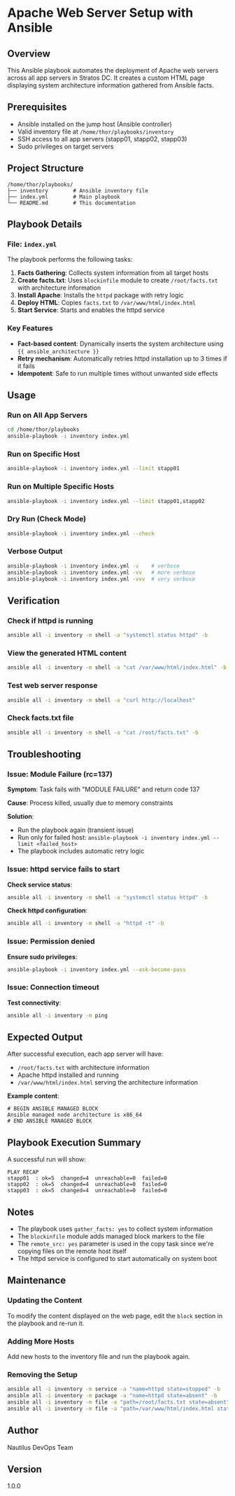 # Apache Web Server Setup with Ansible

## Overview
This Ansible playbook automates the deployment of Apache web servers across all app servers in Stratos DC. It creates a custom HTML page displaying system architecture information gathered from Ansible facts.

## Prerequisites
- Ansible installed on the jump host (Ansible controller)
- Valid inventory file at `/home/thor/playbooks/inventory`
- SSH access to all app servers (stapp01, stapp02, stapp03)
- Sudo privileges on target servers

## Project Structure
```
/home/thor/playbooks/
├── inventory        # Ansible inventory file
├── index.yml        # Main playbook
└── README.md        # This documentation
```

## Playbook Details

### File: `index.yml`

The playbook performs the following tasks:

1. **Facts Gathering**: Collects system information from all target hosts
2. **Create facts.txt**: Uses `blockinfile` module to create `/root/facts.txt` with architecture information
3. **Install Apache**: Installs the `httpd` package with retry logic
4. **Deploy HTML**: Copies `facts.txt` to `/var/www/html/index.html`
5. **Start Service**: Starts and enables the httpd service

### Key Features
- **Fact-based content**: Dynamically inserts the system architecture using `{{ ansible_architecture }}`
- **Retry mechanism**: Automatically retries httpd installation up to 3 times if it fails
- **Idempotent**: Safe to run multiple times without unwanted side effects

## Usage

### Run on All App Servers
```bash
cd /home/thor/playbooks
ansible-playbook -i inventory index.yml
```

### Run on Specific Host
```bash
ansible-playbook -i inventory index.yml --limit stapp01
```

### Run on Multiple Specific Hosts
```bash
ansible-playbook -i inventory index.yml --limit stapp01,stapp02
```

### Dry Run (Check Mode)
```bash
ansible-playbook -i inventory index.yml --check
```

### Verbose Output
```bash
ansible-playbook -i inventory index.yml -v    # verbose
ansible-playbook -i inventory index.yml -vv   # more verbose
ansible-playbook -i inventory index.yml -vvv  # very verbose
```

## Verification

### Check if httpd is running
```bash
ansible all -i inventory -m shell -a "systemctl status httpd" -b
```

### View the generated HTML content
```bash
ansible all -i inventory -m shell -a "cat /var/www/html/index.html" -b
```

### Test web server response
```bash
ansible all -i inventory -m shell -a "curl http://localhost"
```

### Check facts.txt file
```bash
ansible all -i inventory -m shell -a "cat /root/facts.txt" -b
```

## Troubleshooting

### Issue: Module Failure (rc=137)
**Symptom**: Task fails with "MODULE FAILURE" and return code 137

**Cause**: Process killed, usually due to memory constraints

**Solution**: 
- Run the playbook again (transient issue)
- Run only for failed host: `ansible-playbook -i inventory index.yml --limit <failed_host>`
- The playbook includes automatic retry logic

### Issue: httpd service fails to start
**Check service status**:
```bash
ansible all -i inventory -m shell -a "systemctl status httpd" -b
```

**Check httpd configuration**:
```bash
ansible all -i inventory -m shell -a "httpd -t" -b
```

### Issue: Permission denied
**Ensure sudo privileges**:
```bash
ansible-playbook -i inventory index.yml --ask-become-pass
```

### Issue: Connection timeout
**Test connectivity**:
```bash
ansible all -i inventory -m ping
```

## Expected Output

After successful execution, each app server will have:
- `/root/facts.txt` with architecture information
- Apache httpd installed and running
- `/var/www/html/index.html` serving the architecture information

**Example content**:
```
# BEGIN ANSIBLE MANAGED BLOCK
Ansible managed node architecture is x86_64
# END ANSIBLE MANAGED BLOCK
```

## Playbook Execution Summary

A successful run will show:
```
PLAY RECAP
stapp01  : ok=5  changed=4  unreachable=0  failed=0
stapp02  : ok=5  changed=4  unreachable=0  failed=0
stapp03  : ok=5  changed=4  unreachable=0  failed=0
```

## Notes

- The playbook uses `gather_facts: yes` to collect system information
- The `blockinfile` module adds managed block markers to the file
- The `remote_src: yes` parameter is used in the copy task since we're copying files on the remote host itself
- The httpd service is configured to start automatically on system boot

## Maintenance

### Updating the Content
To modify the content displayed on the web page, edit the `block` section in the playbook and re-run it.

### Adding More Hosts
Add new hosts to the inventory file and run the playbook again.

### Removing the Setup
```bash
ansible all -i inventory -m service -a "name=httpd state=stopped" -b
ansible all -i inventory -m package -a "name=httpd state=absent" -b
ansible all -i inventory -m file -a "path=/root/facts.txt state=absent" -b
ansible all -i inventory -m file -a "path=/var/www/html/index.html state=absent" -b
```

## Author
Nautilus DevOps Team

## Version
1.0.0
